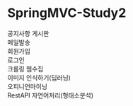 # SpringMVC-Study2

공지사항 게시판 <br/>
메일발송 <br/>
회원가입 <br/>
로그인 <br/>
크롤링 웹수집 <br/>
이미지 인식하기(딥러닝) <br/>
오피니언마이닝 <br/>
RestAPI
자연어처리(형태소분석)

